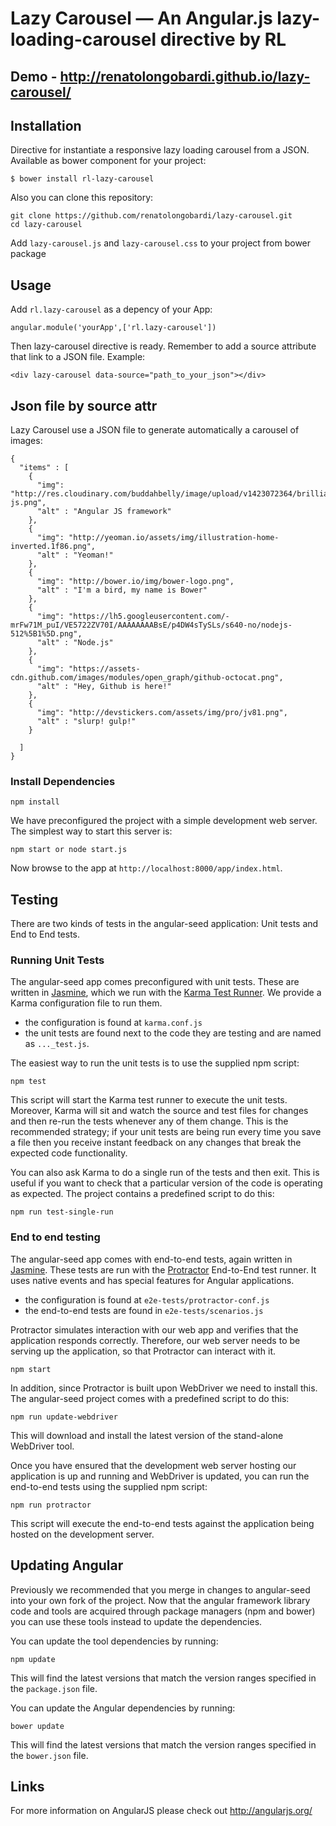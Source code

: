 # Lazy Carousel — An Angular.js lazy-loading-carousel directive by RL

## Demo - http://renatolongobardi.github.io/lazy-carousel/

## Installation

Directive for instantiate a responsive lazy loading carousel from a JSON. 
Available as bower component for your project:

```
$ bower install rl-lazy-carousel
```
Also you can clone this repository:

```
git clone https://github.com/renatolongobardi/lazy-carousel.git
cd lazy-carousel
```
Add `lazy-carousel.js` and `lazy-carousel.css` to your project from bower package

## Usage

Add `rl.lazy-carousel` as a depency of your App: 
```
angular.module('yourApp',['rl.lazy-carousel'])
```
Then lazy-carousel directive is ready. Remember to add a source attribute that link to a JSON file. Example:
```
<div lazy-carousel data-source="path_to_your_json"></div>
```

## Json file by source attr
Lazy Carousel use a JSON file to generate automatically a carousel of images:

```
{
  "items" : [
    {
      "img": "http://res.cloudinary.com/buddahbelly/image/upload/v1423072364/brilliantbritz/angular-js.png",
      "alt" : "Angular JS framework"
    },
    {
      "img": "http://yeoman.io/assets/img/illustration-home-inverted.1f86.png",
      "alt" : "Yeoman!"
    },
    {
      "img": "http://bower.io/img/bower-logo.png",
      "alt" : "I'm a bird, my name is Bower"
    },
    {
      "img": "https://lh5.googleusercontent.com/-mrFw71M_puI/VE5722ZV70I/AAAAAAAABsE/p4DW4sTySLs/s640-no/nodejs-512%5B1%5D.png",
      "alt" : "Node.js"
    },
    {
      "img": "https://assets-cdn.github.com/images/modules/open_graph/github-octocat.png",
      "alt" : "Hey, Github is here!"
    },
    {
      "img": "http://devstickers.com/assets/img/pro/jv81.png",
      "alt" : "slurp! gulp!"
    }
    
  ]
}
```



### Install Dependencies 

```
npm install
```

We have preconfigured the project with a simple development web server.  The simplest way to start
this server is:

```
npm start or node start.js
```

Now browse to the app at `http://localhost:8000/app/index.html`.



## Testing

There are two kinds of tests in the angular-seed application: Unit tests and End to End tests.

### Running Unit Tests

The angular-seed app comes preconfigured with unit tests. These are written in
[Jasmine][jasmine], which we run with the [Karma Test Runner][karma]. We provide a Karma
configuration file to run them.

* the configuration is found at `karma.conf.js`
* the unit tests are found next to the code they are testing and are named as `..._test.js`.

The easiest way to run the unit tests is to use the supplied npm script:

```
npm test
```

This script will start the Karma test runner to execute the unit tests. Moreover, Karma will sit and
watch the source and test files for changes and then re-run the tests whenever any of them change.
This is the recommended strategy; if your unit tests are being run every time you save a file then
you receive instant feedback on any changes that break the expected code functionality.

You can also ask Karma to do a single run of the tests and then exit.  This is useful if you want to
check that a particular version of the code is operating as expected.  The project contains a
predefined script to do this:

```
npm run test-single-run
```


### End to end testing

The angular-seed app comes with end-to-end tests, again written in [Jasmine][jasmine]. These tests
are run with the [Protractor][protractor] End-to-End test runner.  It uses native events and has
special features for Angular applications.

* the configuration is found at `e2e-tests/protractor-conf.js`
* the end-to-end tests are found in `e2e-tests/scenarios.js`

Protractor simulates interaction with our web app and verifies that the application responds
correctly. Therefore, our web server needs to be serving up the application, so that Protractor
can interact with it.

```
npm start
```

In addition, since Protractor is built upon WebDriver we need to install this.  The angular-seed
project comes with a predefined script to do this:

```
npm run update-webdriver
```

This will download and install the latest version of the stand-alone WebDriver tool.

Once you have ensured that the development web server hosting our application is up and running
and WebDriver is updated, you can run the end-to-end tests using the supplied npm script:

```
npm run protractor
```

This script will execute the end-to-end tests against the application being hosted on the
development server.


## Updating Angular

Previously we recommended that you merge in changes to angular-seed into your own fork of the project.
Now that the angular framework library code and tools are acquired through package managers (npm and
bower) you can use these tools instead to update the dependencies.

You can update the tool dependencies by running:

```
npm update
```

This will find the latest versions that match the version ranges specified in the `package.json` file.

You can update the Angular dependencies by running:

```
bower update
```

This will find the latest versions that match the version ranges specified in the `bower.json` file.

## Links

For more information on AngularJS please check out http://angularjs.org/

[git]: http://git-scm.com/
[bower]: http://bower.io
[npm]: https://www.npmjs.org/
[node]: http://nodejs.org
[protractor]: https://github.com/angular/protractor
[jasmine]: http://jasmine.github.io
[karma]: http://karma-runner.github.io
[travis]: https://travis-ci.org/
[http-server]: https://github.com/nodeapps/http-server
